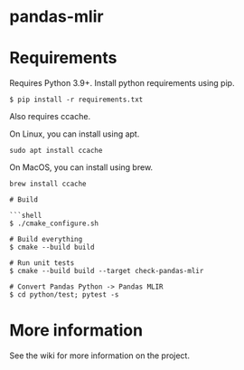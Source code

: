 # pandas-mlir

# Requirements

Requires Python 3.9+. Install python requirements using pip.

```shell
$ pip install -r requirements.txt
```

Also requires ccache.

On Linux, you can install using apt.
```shell
sudo apt install ccache
```

On MacOS, you can install using brew.
```shell
brew install ccache

# Build

```shell
$ ./cmake_configure.sh

# Build everything
$ cmake --build build

# Run unit tests
$ cmake --build build --target check-pandas-mlir

# Convert Pandas Python -> Pandas MLIR
$ cd python/test; pytest -s
```

# More information

See the wiki for more information on the project.
